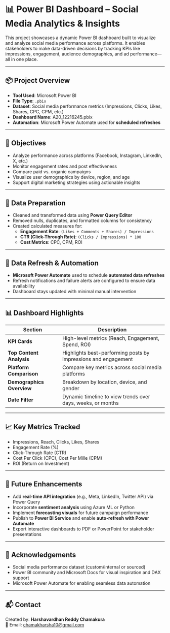 # 📊 Power BI Dashboard – Social Media Analytics & Insights

This project showcases a dynamic Power BI dashboard built to visualize and analyze social media performance across platforms. It enables stakeholders to make data-driven decisions by tracking KPIs like impressions, engagement, audience demographics, and ad performance—all in one place.

---

## 📦 Project Overview

- **Tool Used**: Microsoft Power BI  
- **File Type**: `.pbix`  
- **Dataset**: Social media performance metrics (Impressions, Clicks, Likes, Shares, CPC, CPM, etc.)  
- **Dashboard Name**: A20_12216245.pbix  
- **Automation**: Microsoft Power Automate used for **scheduled refreshes**

---

## 🎯 Objectives

- Analyze performance across platforms (Facebook, Instagram, LinkedIn, X, etc.)
- Monitor engagement rates and post effectiveness
- Compare paid vs. organic campaigns
- Visualize user demographics by device, region, and age
- Support digital marketing strategies using actionable insights

---

## 🧹 Data Preparation

- Cleaned and transformed data using **Power Query Editor**  
- Removed nulls, duplicates, and formatted columns for consistency  
- Created calculated measures for:
  - **Engagement Rate**: `(Likes + Comments + Shares) / Impressions`
  - **CTR (Click-Through Rate)**: `(Clicks / Impressions) * 100`
  - **Cost Metrics**: CPC, CPM, ROI

---

## 🔄 Data Refresh & Automation

- **Microsoft Power Automate** used to schedule **automated data refreshes**
- Refresh notifications and failure alerts are configured to ensure data availability
- Dashboard stays updated with minimal manual intervention

---

## 📊 Dashboard Highlights

| Section                  | Description |
|--------------------------|-------------|
| **KPI Cards**            | High-level metrics (Reach, Engagement, Spend, ROI) |
| **Top Content Analysis** | Highlights best-performing posts by impressions and engagement |
| **Platform Comparison**  | Compare key metrics across social media platforms |
| **Demographics Overview**| Breakdown by location, device, and gender |
| **Date Filter**          | Dynamic timeline to view trends over days, weeks, or months |

---

## 📈 Key Metrics Tracked

- Impressions, Reach, Clicks, Likes, Shares  
- Engagement Rate (%)  
- Click-Through Rate (CTR)  
- Cost Per Click (CPC), Cost Per Mille (CPM)  
- ROI (Return on Investment)

---

## 🚀 Future Enhancements

- Add **real-time API integration** (e.g., Meta, LinkedIn, Twitter API) via Power Query  
- Incorporate **sentiment analysis** using Azure ML or Python  
- Implement **forecasting visuals** for future campaign performance  
- Publish to **Power BI Service** and enable **auto-refresh with Power Automate**  
- Export interactive dashboards to PDF or PowerPoint for stakeholder presentations

---

## 🙏 Acknowledgements

- Social media performance dataset (custom/internal or sourced)  
- Power BI community and Microsoft Docs for visual inspiration and DAX support  
- Microsoft Power Automate for enabling seamless data automation

---

## 📬 Contact

Created by: **Harshavardhan Reddy Chamakura**  
📧 Email: chamakharsha10@gmail.com  


